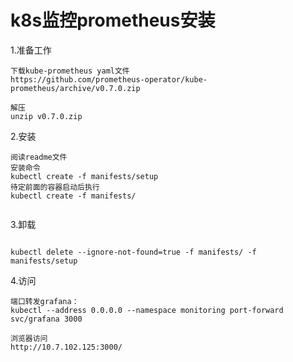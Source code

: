 # k8s监控prometheus安装

1.准备工作

~~~
下载kube-prometheus yaml文件
https://github.com/prometheus-operator/kube-prometheus/archive/v0.7.0.zip

解压
unzip v0.7.0.zip

~~~

2.安装

~~~
阅读readme文件
安装命令
kubectl create -f manifests/setup
待定前面的容器启动后执行
kubectl create -f manifests/


~~~

3.卸载

~~~

kubectl delete --ignore-not-found=true -f manifests/ -f manifests/setup

~~~

4.访问

~~~
端口转发grafana：
kubectl --address 0.0.0.0 --namespace monitoring port-forward svc/grafana 3000

浏览器访问
http://10.7.102.125:3000/
~~~


